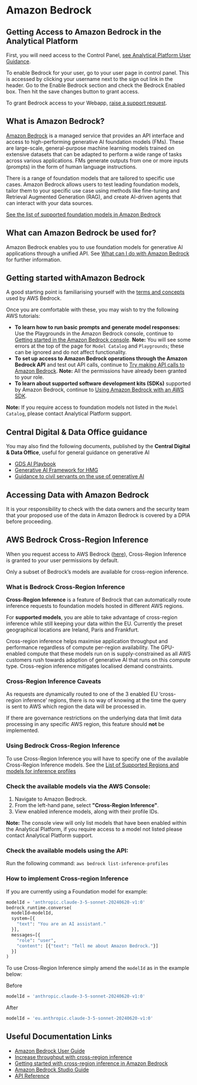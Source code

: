 # Amazon Bedrock

## Getting Access to Amazon Bedrock in the Analytical Platform

First, you will need access to the Control Panel, [see Analytical Platform User Guidance](https://user-guidance.analytical-platform.service.justice.gov.uk/get-started.html).

To enable Bedrock for your user, go to your user page in control panel. This is accessed by clicking your username next to the sign out link in the header. Go to the Enable Bedrock section and check the Bedrock Enabled box. Then hit the save changes button to grant access.

To grant Bedrock access to your Webapp, [raise a support request](https://github.com/ministryofjustice/data-platform-support/issues/new/choose).

## What is Amazon Bedrock?

[Amazon Bedrock](https://docs.aws.amazon.com/bedrock/latest/userguide/what-is-bedrock.html) is a managed service that provides an API interface and access to high-performing generative AI foundation models (FMs). These are large-scale, general-purpose machine learning models trained on extensive datasets that can be adapted to perform a wide range of tasks across various applications. FMs generate outputs from one or more inputs (prompts) in the form of human language instructions.

There is a range of foundation models that are tailored to specific use cases. Amazon Bedrock allows users to test leading foundation models, tailor them to your specific use case using methods like fine-tuning and Retrieval Augmented Generation (RAG), and create AI-driven agents that can interact with your data sources.

[See the list of supported foundation models in Amazon Bedrock](https://docs.aws.amazon.com/bedrock/latest/userguide/models-supported.html)

## What can Amazon Bedrock be used for?

Amazon Bedrock enables you to use foundation models for generative AI applications through a unified API. See [What can I do with Amazon Bedrock](https://docs.aws.amazon.com/bedrock/latest/userguide/what-is-bedrock.html#servicename-feature-overview) for further information.

## Getting started withAmazon Bedrock

A good starting point is familiarising yourself with the [terms and concepts](https://docs.aws.amazon.com/bedrock/latest/userguide/key-definitions.html) used by AWS Bedrock.

Once you are comfortable with these, you may wish to try the following AWS tutorials:

- **To learn how to run basic prompts and generate model responses:** Use the Playgrounds in the Amazon Bedrock console, continue to [Getting started in the Amazon Bedrock console](https://docs.aws.amazon.com/bedrock/latest/userguide/getting-started-console.html).  **Note:** You will see some errors at the top of the page for ```Model Catalog``` and ```Playgrounds```; these can be ignored and do not affect functionality.
- **To set up access to Amazon Bedrock operations through the Amazon Bedrock API** and test out API calls, continue to [Try making API calls to Amazon Bedrock](https://docs.aws.amazon.com/bedrock/latest/userguide/getting-started-api.html#gs-try-bedrock). **Note:** All the permissions have already been granted to your role.
- **To learn about supported software development kits (SDKs)** supported by Amazon Bedrock, continue to [Using Amazon Bedrock with an AWS SDK](https://docs.aws.amazon.com/bedrock/latest/userguide/sdk-general-information-section.html).

**Note:** If you require access to foundation models not listed in the ```Model Catalog```, please contact Analytical Platform support.

## Central Digital & Data Office guidance

You may also find the following documents, published by the **Central Digital & Data Office**, useful for general guidance on generative AI

- [GDS AI Playbook](https://www.gov.uk/government/publications/ai-playbook-for-the-uk-government/artificial-intelligence-playbook-for-the-uk-government-html)
- [Generative AI Framework for HMG](https://www.gov.uk/government/publications/generative-ai-framework-for-hmg/generative-ai-framework-for-hmg-html)
- [Guidance to civil servants on the use of generative AI](https://www.gov.uk/government/publications/guidance-to-civil-servants-on-use-of-generative-ai/guidance-to-civil-servants-on-use-of-generative-ai)

## Accessing Data with Amazon Bedrock

It is your responsibility to check with the data owners and the security team that your proposed use of the data in Amazon Bedrock is covered by a DPIA before proceeding.

## AWS Bedrock Cross-Region Inference

When you request access to AWS Bedrock ([here](https://github.com/ministryofjustice/data-platform-support/issues/new/choose)), Cross-Region Inference is granted to your user permissions by default.

Only a subset of Bedrock’s models are available for cross-region inference.

### What is Bedrock Cross-Region Inference

**Cross-Region Inference** is a feature of Bedrock that can automatically route inference requests to foundation models hosted in different AWS regions.

For **supported models**, you are able to take advantage of cross-region inference while still keeping your data within the EU. Currently the preset geographical locations are Ireland, Paris and Frankfurt.

Cross-region inference helps maximise application throughput and performance regardless of compute per-region availability. The GPU-enabled compute that these models run on is supply-constrained as all AWS customers rush towards adoption of generative AI that runs on this compute type. Cross-region inference mitigates localised demand constraints.

### Cross-Region Inference Caveats 

As requests are dynamically routed to one of the 3 enabled EU ‘cross-region inference’ regions, there is no way of knowing at the time the query is sent to AWS which region the data will be processed in. 

If there are governance restrictions on the underlying data that limit data processing in any specific AWS region, this feature should **not** be implemented.

### Using Bedrock Cross-Region Inference

To use Cross-Region Inference you will have to specify one of the available Cross-Region Inference models. See the [List of Supported Regions and models for inference profiles](https://docs.aws.amazon.com/bedrock/latest/userguide/inference-profiles-support.html)

### Check the available models via the AWS Console:

1. Navigate to Amazon Bedrock.
1. From the left-hand pane, select **"Cross-Region Inference"**.
1. View enabled inference models, along with their profile IDs.

**Note:** The console view will only list models that have been enabled within the Analytical Platform, if you require access to a model not listed please contact  Analytical Platform support.

### Check the available models using the API:

 Run the following command: ```aws bedrock list-inference-profiles```

### How to implement Cross-region Inference

If you are currently using a Foundation model for example:

```python
modelId = 'anthropic.claude-3-5-sonnet-20240620-v1:0'
bedrock_runtime.converse(
  modelId=modelId,
  system=[{
    "text": "You are an AI assistant."
  }],
  messages=[{
    "role": "user",
    "content": [{"text": "Tell me about Amazon Bedrock."}]
  }]
)
```

To use Cross-Region Inference simply amend the ```modelId``` as in the example below:

Before

```python
modelId = 'anthropic.claude-3-5-sonnet-20240620-v1:0'
```
After

```python
modelId = 'eu.anthropic.claude-3-5-sonnet-20240620-v1:0'
```

## Useful Documentation Links

- [Amazon Bedrock User Guide](https://docs.aws.amazon.com/bedrock/latest/userguide/index.html)
- [Increase throughput with cross-region inference](https://docs.aws.amazon.com/bedrock/latest/userguide/cross-region-inference.html)
- [Getting started with cross-region inference in Amazon Bedrock](https://aws.amazon.com/blogs/machine-learning/getting-started-with-cross-region-inference-in-amazon-bedrock/)
- [Amazon Bedrock Studio Guide](https://docs.aws.amazon.com/bedrock/latest/studio-ug/index.html)
- [API Reference](https://docs.aws.amazon.com/bedrock/latest/APIReference/index.html)
